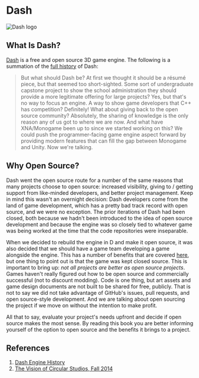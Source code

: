 # Dash

![Dash logo](https://cloud.githubusercontent.com/assets/512416/2726786/6618d624-c5c2-11e3-9049-23637e5a1739.png)

## What Is Dash?

[Dash](https://github.com/Circular-Studios/Dash) is a free and open source 3D game engine. The following is a summation of the [full history](https://github.com/Circular-Studios/Dash/wiki/Engine-History) of Dash:

> But what should Dash be? At first we thought it should be a résumé piece, but that seemed too short-sighted. Some sort of undergraduate capstone project to show the school administration they should provide a more legitimate offering for large projects? Yes, but that's no way to focus an engine. A way to show game developers that C++ has competition? Definitely! What about giving back to the open source community? Absolutely, the sharing of knowledge is the only reason any of us got to where we are now. And what have XNA/Monogame been up to since we started working on this? We could push the programmer-facing game engine aspect forward by providing modern features that can fill the gap between Monogame and Unity. Now we're talking.

## Why Open Source?

Dash went the open source route for a number of the same reasons that many projects choose to open source: increased visibility, giving to / getting support from like-minded developers, and better project management. Keep in mind this wasn't an overnight decision: Dash developers come from the land of game development, which has a pretty bad track record with open source, and we were no exception. The prior iterations of Dash had been closed, both because we hadn't been introduced to the idea of open source development and because the engine was so closely tied to whatever game was being worked at the time that the code repositories were inseparable.

When we decided to rebuild the engine in D and make it open source, it was also decided that we should have a game team developing a game alongside the engine. This has a number of benefits that are covered [here](http://blog.danieljost.com/the-vision-of-circular-studios-fall-2014/), but one thing to point out is that the game was kept closed source. This is important to bring up: *not all projects are better as open source projects*. Games haven't really figured out how to be open source and commercially successful (not to discount modding). Code is one thing, but art assets and game design documents are not built to be shared for free, publicly. That is not to say we did not take advantage of GitHub's issues, pull requests, and open source-style development. And we are talking about open sourcing the project if we move on without the intention to make profit.

All that to say, evaluate your project's needs upfront and decide if open source makes the most sense. By reading this book you are better informing yourself of the option to open source and the benefits it brings to a project.

## References

1. [Dash Engine History](https://github.com/Circular-Studios/Dash/wiki/Engine-History)
2. [The Vision of Circular Studios, Fall 2014](http://blog.danieljost.com/the-vision-of-circular-studios-fall-2014/)
